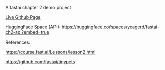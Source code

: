 A fastai chapter 2 demo project

[Live Github Page](https://yeagerd.github.io/fastai-ch2-website/)

HuggingFace Space (API): https://huggingface.co/spaces/yeagerd/fastai-ch2-api?embed=true

References:

https://course.fast.ai/Lessons/lesson2.html

https://github.com/fastai/tinypets
